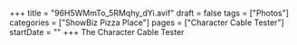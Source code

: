 +++
title = "96H5WMmTo_5RMqhy_dYi.avif"
draft = false
tags = ["Photos"]
categories = ["ShowBiz Pizza Place"]
pages = ["Character Cable Tester"]
startDate = ""
+++
The Character Cable Tester
